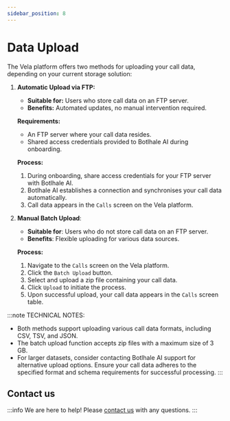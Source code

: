 ```yaml
---
sidebar_position: 8
---
```


# Data Upload

The Vela platform offers two methods for uploading your call data, depending on your current storage solution:

1. **Automatic Upload via FTP:**
    - **Suitable for:** Users who store call data on an FTP server. 
    - **Benefits:** Automated updates, no manual intervention required.

    **Requirements:**

    - An FTP server where your call data resides. 
    - Shared access credentials provided to Botlhale AI during onboarding.

    **Process:**
    1. During onboarding, share access credentials for your FTP server with Botlhale AI. 
    2. Botlhale AI establishes a connection and synchronises your call data automatically. 
    3. Call data appears in the `Calls` screen on the Vela platform.

2. **Manual Batch Upload**:
    - **Suitable for**: Users who do not store call data on an FTP server. 
    - **Benefits**: Flexible uploading for various data sources.

    **Process:**
    1. Navigate to the `Calls` screen on the Vela platform.
    2. Click the `Batch Upload` button. 
    3. Select and upload a zip file containing your call data. 
    4. Click `Upload` to initiate the process.
    5. Upon successful upload, your call data appears in the `Calls` screen table.

:::note TECHNICAL NOTES:
- Both methods support uploading various call data formats, including CSV, TSV, and JSON. 
- The batch upload function accepts zip files with a maximum size of 3 GB. 
- For larger datasets, consider contacting Botlhale AI support for alternative upload options. Ensure your call data adheres to the specified format and schema requirements for successful processing.
:::

## Contact us

:::info
We are here to help! Please [contact us](mailto:support@botlhale.ai) with any questions.
:::
